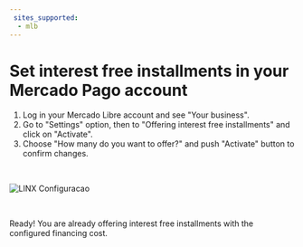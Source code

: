 ```yaml
---
 sites_supported:
  - mlb
---
```


# Set interest free installments in your Mercado Pago account

1. Log in your Mercado Libre account and see "Your business".
1. Go to "Settings" option, then to "Offering interest free installments" and click on "Activate".
1. Choose "How many do you want to offer?" and push "Activate" button to confirm changes.
<p>&nbsp;</p>

![LINX Configuracao](/images/linx/linx_parcelamento_conta-5.gif)
<p>&nbsp;</p>

Ready! You are already offering interest free installments with the configured financing cost.
